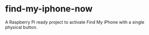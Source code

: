# find-my-iphone-now
A Raspberry Pi ready project to activate Find My iPhone with a single physical button.
